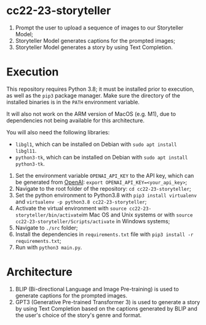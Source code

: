 # cc22-23-storyteller

1. Prompt the user to upload a sequence of images to our Storyteller Model;
2. Storyteller Model generates captions for the prompted images;
3. Storyteller Model generates a story by using Text Completion.

# Execution
This repository requires Python 3.8; it must be installed prior to execution, as well as the `pip3` package manager. Make sure the directory of the installed binaries is in the `PATH` environment variable.

It will also not work on the ARM version of MacOS (e.g. M1), due to dependencies not being available for this architecture.

You will also need the following libraries:
- `libgl1`, which can be installed on Debian with `sudo apt install libgl11`.
- `python3-tk`, which can be installed on Debian with `sudo apt install python3-tk`.

1. Set the environment variable `OPENAI_API_KEY` to the API key, which can be generated from [OpenAI](https://beta.openai.com/account/api-keys): `export OPENAI_API_KEY=<your_api_key>`;
2. Navigate to the root folder of the repository: `cd cc22-23-storyteller`;
3. Set the python environment to Python3.8 with `pip3 install virtualenv` and `virtualenv -p python3.8 cc22-23-storyteller`;
4. Activate the virtual environment with `source cc22-23-storyteller/bin/activate`im Mac OS and Unix systems or 
   with `source cc22-23-storyteller/Scripts/activate` in Windows systems;
5. Navigate to `./src` folder;
6. Install the dependencies in `requirements.txt` file with `pip3 install -r requirements.txt`;
7. Run with `python3 main.py`.
   

# Architecture

1. BLIP (Bi-directional Language and Image Pre-training) is used to generate captions for the prompted images.
2. GPT3 (Generative Pre-trained Transformer 3) is used to generate a story by using Text Completion based on the captions generated by BLIP and the user's choice of the story's genre and format.
